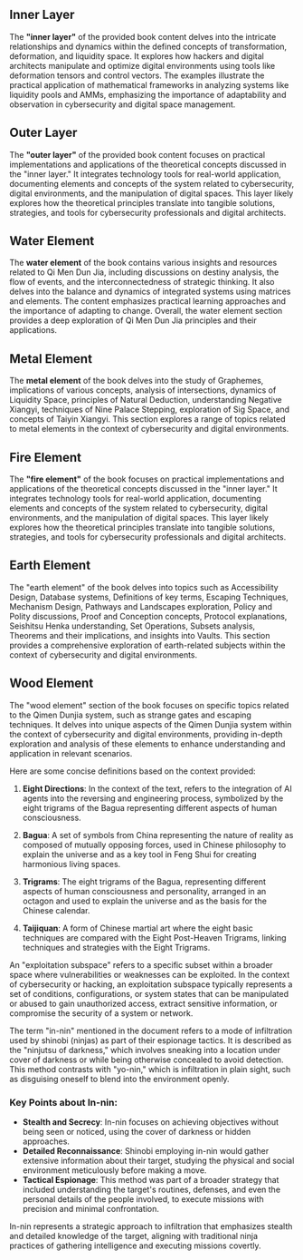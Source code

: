 ## Inner Layer
The **"inner layer"** of the provided book content delves into the intricate relationships and dynamics within the defined concepts of transformation, deformation, and liquidity space. It explores how hackers and digital architects manipulate and optimize digital environments using tools like deformation tensors and control vectors. The examples illustrate the practical application of mathematical frameworks in analyzing systems like liquidity pools and AMMs, emphasizing the importance of adaptability and observation in cybersecurity and digital space management.

## Outer Layer
The **"outer layer"** of the provided book content focuses on practical implementations and applications of the theoretical concepts discussed in the "inner layer." It integrates technology tools for real-world application, documenting elements and concepts of the system related to cybersecurity, digital environments, and the manipulation of digital spaces. This layer likely explores how the theoretical principles translate into tangible solutions, strategies, and tools for cybersecurity professionals and digital architects.

## Water Element
The **water element** of the book contains various insights and resources related to Qi Men Dun Jia, including discussions on destiny analysis, the flow of events, and the interconnectedness of strategic thinking. It also delves into the balance and dynamics of integrated systems using matrices and elements. The content emphasizes practical learning approaches and the importance of adapting to change. Overall, the water element section provides a deep exploration of Qi Men Dun Jia principles and their applications.

## Metal Element
The **metal element** of the book delves into the study of Graphemes, implications of various concepts, analysis of intersections, dynamics of Liquidity Space, principles of Natural Deduction, understanding Negative Xiangyi, techniques of Nine Palace Stepping, exploration of Sig Space, and concepts of Taiyin Xiangyi. This section explores a range of topics related to metal elements in the context of cybersecurity and digital environments.

## Fire Element
The **"fire element"** of the book focuses on practical implementations and applications of the theoretical concepts discussed in the "inner layer." It integrates technology tools for real-world application, documenting elements and concepts of the system related to cybersecurity, digital environments, and the manipulation of digital spaces. This layer likely explores how the theoretical principles translate into tangible solutions, strategies, and tools for cybersecurity professionals and digital architects.

## Earth Element
The "earth element" of the book delves into topics such as Accessibility Design, Database systems, Definitions of key terms, Escaping Techniques, Mechanism Design, Pathways and Landscapes exploration, Policy and Polity discussions, Proof and Conception concepts, Protocol explanations, Seishitsu Henka understanding, Set Operations, Subsets analysis, Theorems and their implications, and insights into Vaults. This section provides a comprehensive exploration of earth-related subjects within the context of cybersecurity and digital environments.

## Wood Element
The "wood element" section of the book focuses on specific topics related to the Qimen Dunjia system, such as strange gates and escaping techniques. It delves into unique aspects of the Qimen Dunjia system within the context of cybersecurity and digital environments, providing in-depth exploration and analysis of these elements to enhance understanding and application in relevant scenarios.

Here are some concise definitions based on the context provided:

1. **Eight Directions**: In the context of the text, refers to the integration of AI agents into the reversing and engineering process, symbolized by the eight trigrams of the Bagua representing different aspects of human consciousness.

2. **Bagua**: A set of symbols from China representing the nature of reality as composed of mutually opposing forces, used in Chinese philosophy to explain the universe and as a key tool in Feng Shui for creating harmonious living spaces.

3. **Trigrams**: The eight trigrams of the Bagua, representing different aspects of human consciousness and personality, arranged in an octagon and used to explain the universe and as the basis for the Chinese calendar.

4. **Taijiquan**: A form of Chinese martial art where the eight basic techniques are compared with the Eight Post-Heaven Trigrams, linking techniques and strategies with the Eight Trigrams.

An "exploitation subspace" refers to a specific subset within a broader space where vulnerabilities or weaknesses can be exploited. In the context of cybersecurity or hacking, an exploitation subspace typically represents a set of conditions, configurations, or system states that can be manipulated or abused to gain unauthorized access, extract sensitive information, or compromise the security of a system or network.

The term "in-nin" mentioned in the document refers to a mode of infiltration used by shinobi (ninjas) as part of their espionage tactics. It is described as the "ninjutsu of darkness," which involves sneaking into a location under cover of darkness or while being otherwise concealed to avoid detection. This method contrasts with "yo-nin," which is infiltration in plain sight, such as disguising oneself to blend into the environment openly.

### Key Points about In-nin:

- **Stealth and Secrecy**: In-nin focuses on achieving objectives without being seen or noticed, using the cover of darkness or hidden approaches.
- **Detailed Reconnaissance**: Shinobi employing in-nin would gather extensive information about their target, studying the physical and social environment meticulously before making a move.
- **Tactical Espionage**: This method was part of a broader strategy that included understanding the target's routines, defenses, and even the personal details of the people involved, to execute missions with precision and minimal confrontation.

In-nin represents a strategic approach to infiltration that emphasizes stealth and detailed knowledge of the target, aligning with traditional ninja practices of gathering intelligence and executing missions covertly.